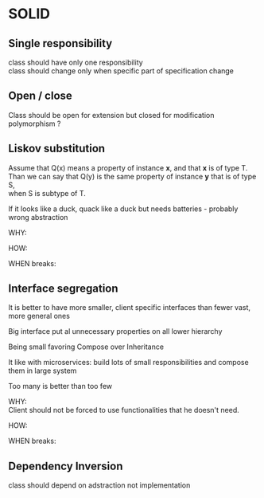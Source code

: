 # SOLID

## Single responsibility

class should have only one responsibility  
class should change only when specific part of specification change

## Open / close

Class should be open for extension but closed for modification  
polymorphism ?

## Liskov substitution

Assume that Q\(x\) means a property of instance **x**, and that **x** is of type T.  
Than we can say that Q\(y\) is the same property of instance **y** that is of type S,  
when S is subtype of T.

If it looks like a duck, quack like a duck but needs batteries - probably wrong abstraction

WHY:

HOW:

WHEN breaks:

## Interface segregation

It is better to have more smaller, client specific interfaces than fewer vast, more general ones

Big interface put al unnecessary properties on all lower hierarchy

Being small favoring Compose over Inheritance

It like with microservices: build lots of small responsibilities and compose them in large system

Too many is better than too few

WHY:  
Client should not be forced to use functionalities that he doesn't need.

HOW:

WHEN breaks:

## Dependency Inversion

class should depend on adstraction not implementation

